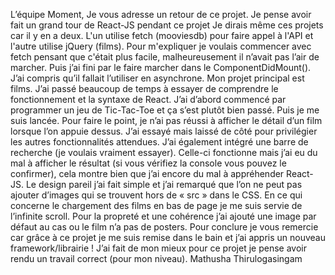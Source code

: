 L’équipe Moment,
Je vous adresse un retour de ce projet. Je pense avoir fait un grand tour de React-JS pendant ce projet Je dirais même ces projets car il y en a deux.
L'un utilise fetch (mooviesdb) pour faire appel à l'API et l'autre utilise jQuery (films). Pour m'expliquer je voulais commencer avec fetch pensant que c'était plus facile, malheureusement il n’avait pas l’air de marcher. Puis j’ai fini par le faire marcher dans le ComponentDidMount(). J’ai compris qu’il fallait l’utiliser en asynchrone.
Mon projet principal est films. J’ai passé beaucoup de temps à essayer de comprendre le fonctionnement et la syntaxe de React. J’ai d’abord commencé par programmer un jeu de Tic-Tac-Toe et ça s’est plutôt bien passé. Puis je me suis lancée.
Pour faire le point, je n’ai pas réussi à afficher le détail d’un film lorsque l’on appuie dessus. J’ai essayé mais laissé de côté pour privilégier les autres fonctionnalités attendues. J’ai également intégré une barre de recherche (je voulais vraiment essayer). Celle-ci fonctionne mais j’ai eu du mal à afficher le résultat (si vous vérifiez la console vous pouvez le confirmer), cela montre bien que j’ai encore du mal à appréhender React-JS. Le design pareil j’ai fait simple et j’ai remarqué que l’on ne peut pas ajouter d’images qui se trouvent hors de « src » dans le CSS. En ce qui concerne le chargement des films en bas de page je me suis servie de l’infinite scroll. Pour la propreté et une cohérence j’ai ajouté une image par défaut au cas ou le film n’a pas de posters.
Pour conclure je vous remercie car grâce à ce projet je me suis remise dans le bain et j’ai appris un nouveau framework/librairie ! J’ai fait de mon mieux pour ce projet je pense avoir rendu un travail correct (pour mon niveau).
Mathusha Thirulogasingam
